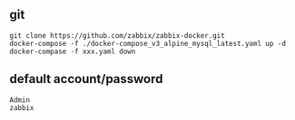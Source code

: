 ## git 
    git clone https://github.com/zabbix/zabbix-docker.git
    docker-compose -f ./docker-compose_v3_alpine_mysql_latest.yaml up -d
    docker-compase -f xxx.yaml down
    
## default account/password
    Admin 
    zabbix
